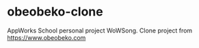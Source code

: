 # obeobeko-clone
AppWorks School personal project WoWSong. Clone project from https://www.obeobeko.com
